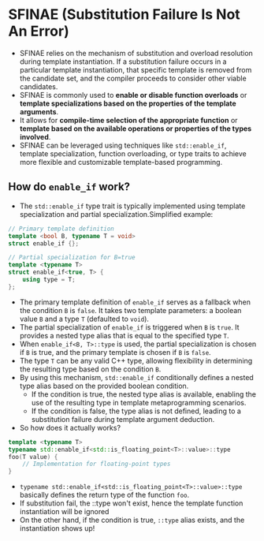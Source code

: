 # SFINAE (Substitution Failure Is Not An Error)

- SFINAE relies on the mechanism of substitution and overload resolution during template instantiation. If a substitution failure occurs in a particular template instantiation, that specific template is removed from the candidate set, and the compiler proceeds to consider other viable candidates.
- SFINAE is commonly used to **enable or disable function overloads** or **template specializations based on the properties of the template arguments**.
- It allows for **compile-time selection of the appropriate function** or **template based on the available operations or properties of the types involved**.
- SFINAE can be leveraged using techniques like `std::enable_if`, template specialization, function overloading, or type traits to achieve more flexible and customizable template-based programming.

## How do `enable_if` work?

- The `std::enable_if` type trait is typically implemented using template specialization and partial specialization.Simplified example:

```cpp
// Primary template definition
template <bool B, typename T = void>
struct enable_if {};

// Partial specialization for B=true
template <typename T>
struct enable_if<true, T> {
    using type = T;
};
```

- The primary template definition of `enable_if` serves as a fallback when the condition `B` is `false`. It takes two template parameters: a boolean value `B` and a type `T` (defaulted to `void`).
- The partial specialization of `enable_if` is triggered when `B` is `true`. It provides a nested type alias that is equal to the specified type `T`.
- When `enable_if<B, T>::type` is used, the partial specialization is chosen if `B` is true, and the primary template is chosen if `B` is `false`.
- The type `T` can be any valid C++ type, allowing flexibility in determining the resulting type based on the condition `B`.
- By using this mechanism, `std::enable_if` conditionally defines a nested type alias based on the provided boolean condition.
  - If the condition is true, the nested type alias is available, enabling the use of the resulting type in template metaprogramming scenarios.
  - If the condition is false, the type alias is not defined, leading to a substitution failure during template argument deduction.
- So how does it actually works?

```cpp
template <typename T>
typename std::enable_if<std::is_floating_point<T>::value>::type
foo(T value) {
    // Implementation for floating-point types
}
```

- `typename std::enable_if<std::is_floating_point<T>::value>::type` basically defines the return type of the function `foo`.
- If substitution fail, the ::type won't exist, hence the template function instantiation will be ignored
- On the other hand, if the condition is true, `::type` alias exists, and the instantiation shows up!